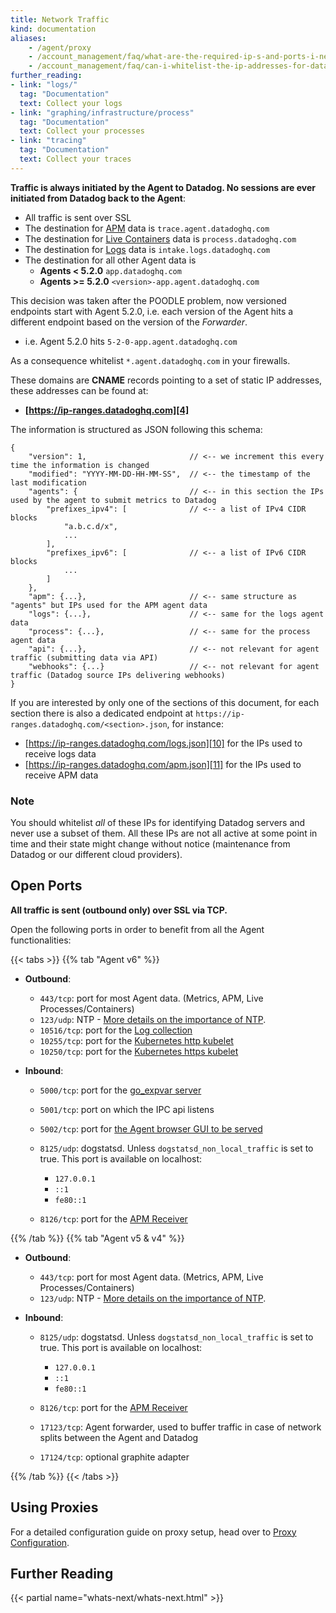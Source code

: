 ```yaml
---
title: Network Traffic
kind: documentation
aliases:
    - /agent/proxy
    - /account_management/faq/what-are-the-required-ip-s-and-ports-i-need-open-to-connect-to-the-datadog-service
    - /account_management/faq/can-i-whitelist-the-ip-addresses-for-data-coming-from-datadog-via-webhook-and-integrations
further_reading:
- link: "logs/"
  tag: "Documentation"
  text: Collect your logs
- link: "graphing/infrastructure/process"
  tag: "Documentation"
  text: Collect your processes
- link: "tracing"
  tag: "Documentation"
  text: Collect your traces
---
```


**Traffic is always initiated by the Agent to Datadog. No sessions are ever initiated from Datadog back to the Agent**:

* All traffic is sent over SSL
* The destination for [APM][1] data is `trace.agent.datadoghq.com`
* The destination for [Live Containers][2] data is `process.datadoghq.com`
* The destination for [Logs][3] data is `intake.logs.datadoghq.com `
* The destination for all other Agent data is
  * **Agents < 5.2.0** `app.datadoghq.com`
  *  **Agents >= 5.2.0** `<version>-app.agent.datadoghq.com`

This decision was taken after the POODLE problem, now versioned endpoints start with Agent 5.2.0, i.e. each version of the Agent hits a different endpoint based on the version of the *Forwarder*.  

* i.e. Agent 5.2.0 hits `5-2-0-app.agent.datadoghq.com`  

As a consequence whitelist `*.agent.datadoghq.com` in your firewalls.

These domains are **CNAME** records pointing to a set of static IP addresses, these addresses can be found at:  

* **[https://ip-ranges.datadoghq.com][4]**

The information is structured as JSON following this schema: 

```
{
    "version": 1,                       // <-- we increment this every time the information is changed
    "modified": "YYYY-MM-DD-HH-MM-SS",  // <-- the timestamp of the last modification
    "agents": {                         // <-- in this section the IPs used by the agent to submit metrics to Datadog
        "prefixes_ipv4": [              // <-- a list of IPv4 CIDR blocks
            "a.b.c.d/x",
            ...
        ],
        "prefixes_ipv6": [              // <-- a list of IPv6 CIDR blocks
            ...
        ]
    },
    "apm": {...},                       // <-- same structure as "agents" but IPs used for the APM agent data
    "logs": {...},                      // <-- same for the logs agent data
    "process": {...},                   // <-- same for the process agent data
    "api": {...},                       // <-- not relevant for agent traffic (submitting data via API)
    "webhooks": {...}                   // <-- not relevant for agent traffic (Datadog source IPs delivering webhooks)
}
```

If you are interested by only one of the sections of this document, for each section there is also a dedicated endpoint at `https://ip-ranges.datadoghq.com/<section>.json`, for instance:

* [https://ip-ranges.datadoghq.com/logs.json][10] for the IPs used to receive logs data
* [https://ip-ranges.datadoghq.com/apm.json][11] for the IPs used to receive APM data

### Note

You should whitelist *all* of these IPs for identifying Datadog servers and never use a subset of them. All these IPs are not all active at some point in time and their state might change without notice (maintenance from Datadog or our different cloud providers).

## Open Ports

**All traffic is sent (outbound only) over SSL via TCP.**

Open the following ports in order to benefit from all the Agent functionalities: 

{{< tabs >}}
{{% tab "Agent v6" %}}

* **Outbound**:

  * `443/tcp`: port for most Agent data. (Metrics, APM, Live Processes/Containers) 
  * `123/udp`: NTP - [More details on the importance of NTP][5].
  * `10516/tcp`: port for the [Log collection][3]
  * `10255/tcp`: port for the [Kubernetes http kubelet][8]
  * `10250/tcp`: port for the [Kubernetes https kubelet][8]

* **Inbound**:

  * `5000/tcp`: port for the [go_expvar server][6]
  * `5001/tcp`: port on which the IPC api listens
  * `5002/tcp`: port for [the Agent browser GUI to be served][7]
  * `8125/udp`: dogstatsd. Unless `dogstatsd_non_local_traffic` is set to true. This port is available on localhost: 

      * `127.0.0.1`
      * `::1` 
      * `fe80::1`
  
  * `8126/tcp`: port for the [APM Receiver][1]

[1]: /tracing
[3]: /logs
[5]: /agent/faq/network-time-protocol-ntp-offset-issues/
[6]: /integrations/go_expvar/
[7]: /agent/#using-the-gui
[8]: /agent/basic_agent_usage/kubernetes/

{{% /tab %}}
{{% tab "Agent v5 & v4" %}}

* **Outbound**:

  * `443/tcp`: port for most Agent data. (Metrics, APM, Live Processes/Containers) 
  * `123/udp`: NTP - [More details on the importance of NTP][5].

* **Inbound**:

  * `8125/udp`: dogstatsd. Unless `dogstatsd_non_local_traffic` is set to true. This port is available on localhost: 

      * `127.0.0.1`
      * `::1` 
      * `fe80::1`

  * `8126/tcp`: port for the [APM Receiver][1]
  * `17123/tcp`: Agent forwarder, used to buffer traffic in case of network splits between the Agent and Datadog
  * `17124/tcp`: optional graphite adapter

[1]: /tracing
[5]: /agent/faq/network-time-protocol-ntp-offset-issues/

{{% /tab %}}
{{< /tabs >}}


## Using Proxies

For a detailed configuration guide on proxy setup, head over to [Proxy Configuration][9].

## Further Reading

{{< partial name="whats-next/whats-next.html" >}}

[1]: /tracing
[2]: /graphing/infrastructure/livecontainers
[3]: /logs
[4]: https://ip-ranges.datadoghq.com
[5]: /agent/faq/network-time-protocol-ntp-offset-issues/
[6]: /integrations/go_expvar/
[7]: /agent/#using-the-gui
[8]: /agent/basic_agent_usage/kubernetes/
[9]: /agent/proxy
[10]: https://ip-ranges.datadoghq.com/logs.json
[11]: https://ip-ranges.datadoghq.com/apm.json
